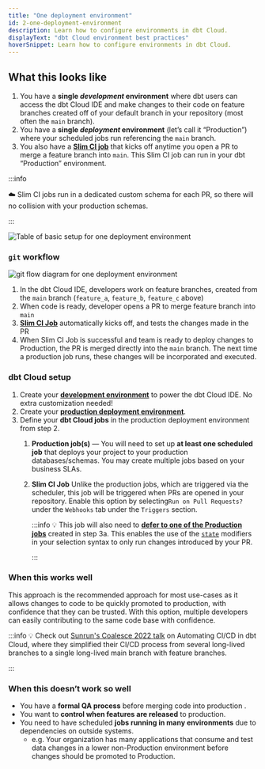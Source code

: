 ```yaml
---
title: "One deployment environment"
id: 2-one-deployment-environment
description: Learn how to configure environments in dbt Cloud.
displayText: "dbt Cloud environment best practices"
hoverSnippet: Learn how to configure environments in dbt Cloud.
---
```




## What this looks like

1. You have a **single *development* environment** where dbt users can access the dbt Cloud IDE and make changes to their code on feature branches created off of your default branch in your repository (most often the `main` branch).
2. You have a **single *deployment* environment** (let’s call it “Production”) where your scheduled jobs run referencing the `main` branch.
3. You also have a [**Slim CI job**](docs/deploy/cloud-ci-job) that kicks off anytime you open a PR to merge a feature branch into `main`. This Slim CI job can run in your dbt “Production” environment.

:::info

☁️ Slim CI jobs run in a dedicated custom schema for each PR, so there will no collision with your production schemas.

:::

![Table of basic setup for one deployment environment](/img/guides/best-practices/environment-setup/one-deployment-table.png)

### `git` workflow

![git flow diagram for one deployment environment](/img/guides/best-practices/environment-setup/one-branch-git.png)


1. In the dbt Cloud IDE, developers work on feature branches, created from the `main` branch (`feature_a`, `feature_b`, `feature_c` above)
2. When code is ready, developer opens a PR to merge feature branch into `main`
3. [**Slim CI Job**](docs/deploy/cloud-ci-job) automatically kicks off, and tests the changes made in the PR
4. When Slim CI Job is successful and team is ready to deploy changes to Production, the PR is merged directly into the `main` branch. The next time a production job runs, these changes will be incorporated and executed.

### dbt Cloud setup

1. Create your [**development environment**](docs/collaborate/environments/dbt-cloud-environments#create-a-development-environment) to power the dbt Cloud IDE. No extra customization needed!
2. Create your **[production deployment environment](docs/collaborate/environments/dbt-cloud-environments#create-a-deployment-environment)**.
3. Define your **dbt Cloud jobs** in the production deployment environment from step 2.
    1. **Production job(s)** — You will need to set up **at least one scheduled job** that deploys your project to your production databases/schemas. You may create multiple jobs based on your business SLAs.
    2. **Slim CI Job** Unlike the production jobs, which are triggered via the scheduler, this job will be triggered when PRs are opened in your repository. Enable this option by selecting`Run on Pull Requests?` under the `Webhooks` tab under the `Triggers` section.

        :::info
        💡 This job will also need to [**defer to one of the Production jobs**](docs/deploy/cloud-ci-job#deferral-and-state-comparison) created in step 3a. This enables the use of the [`state`](docs/deploy/about-state) modifiers in your selection syntax to only run changes introduced by your PR.

        :::

### When this works well

This approach is the recommended approach for most use-cases as it allows changes to code to be quickly promoted to production, with confidence that they can be trusted. With this option, multiple developers can easily contributing to the same code base with confidence.

:::info
💡 Check out [Sunrun's Coalesce 2022 talk](https://www.youtube.com/watch?v=vmBAO2XN-fM) on Automating CI/CD in dbt Cloud, where they simplified their CI/CD process from several long-lived branches to a single long-lived main branch with feature branches.

:::

### When this doesn’t work so well

- You have a **formal QA process** before merging code into production .
- You want to **control when features are released** to production.
- You need to have scheduled **jobs running in many environments** due to dependencies on outside systems.
  - e.g. Your organization has many applications that consume and test data changes in a lower non-Production environment before changes should be promoted to Production.
